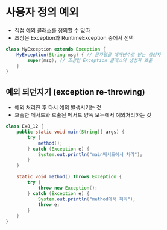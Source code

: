 # 사용자 정의 예외

- 직접 예외 클래스를 정의할 수 있따
- 조상은 Exception과 RuntimeException 중에서 선택

```java
class MyException extends Exception {
	MyException(String msg) { // 문자열을 매개변수로 받는 생성자
		super(msg); // 조상인 Exception 클래스의 생성자 호출
	}
}
```

## 예외 되던지기 (exception re-throwing)

- 예외 처리한 후 다시 예외 발생시키는 것
- 호출한 메서드와 호출된 메서드 양쪽 모두에서 예외처리하는 것

```java
class Ex8_12 {
	public static void main(String[] args) {
		try {
			method();
		} catch (Exception e) {
			System.out.println("main메서드에서 처리");
		}
	}
	
	static void method() throws Exception {
		try {
			throw new Exception();
		} catch (Exception e) {
			System.out.println("method에서 처리");
			throw e;
		}
	}
}
```

